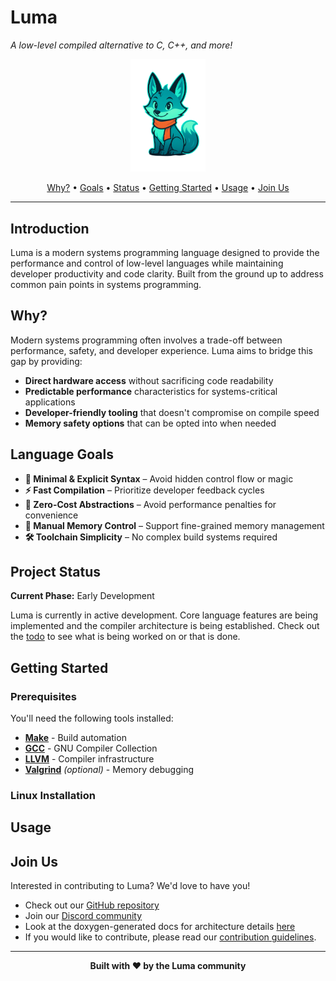 # Luma
*A low-level compiled alternative to C, C++, and more!*

<p align="center">
  <img src="assets/luma.png" alt="Luma Logo" width="120">
</p>

<p align="center">
  <a href="#why">Why?</a> •
  <a href="#language-goals">Goals</a> •
  <a href="#project-status">Status</a> •
  <a href="#getting-started">Getting Started</a> •
  <a href="#usage">Usage</a> •
  <a href="#join-us">Join Us</a>
</p>

---

## Introduction

Luma is a modern systems programming language designed to provide the performance and control of low-level languages while maintaining developer productivity and code clarity. Built from the ground up to address common pain points in systems programming.

## Why?

Modern systems programming often involves a trade-off between performance, safety, and developer experience. Luma aims to bridge this gap by providing:

- **Direct hardware access** without sacrificing code readability
- **Predictable performance** characteristics for systems-critical applications  
- **Developer-friendly tooling** that doesn't compromise on compile speed
- **Memory safety options** that can be opted into when needed

## Language Goals

- **🎯 Minimal & Explicit Syntax** – Avoid hidden control flow or magic
- **⚡ Fast Compilation** – Prioritize developer feedback cycles
- **🚀 Zero-Cost Abstractions** – Avoid performance penalties for convenience
- **🔧 Manual Memory Control** – Support fine-grained memory management
- **🛠️ Toolchain Simplicity** – No complex build systems required

## Project Status

**Current Phase:** Early Development

Luma is currently in active development. Core language features are being implemented and the compiler architecture is being established. 
Check out the [todo](todo) to see what is being worked on or that is done.

## Getting Started

### Prerequisites

You'll need the following tools installed:

- **[Make](https://www.gnu.org/software/make/)** - Build automation
- **[GCC](https://gcc.gnu.org/)** - GNU Compiler Collection
- **[LLVM](https://releases.llvm.org/download.html)** - Compiler infrastructure
- **[Valgrind](https://valgrind.org/)** *(optional)* - Memory debugging

### Linux Installation

## Usage

## Join Us

Interested in contributing to Luma? We'd love to have you!
- Check out our [GitHub repository](https://github.com/TheDevConnor/luma)
- Join our [Discord community](https://bit.ly/lux-discord)
- Look at the doxygen-generated docs for architecture details [here](https://thedevconnor.github.io/luma/)
- If you would like to contribute, please read our [contribution guidelines](CONTRIBUTING.md).

---

<p align="center">
  <strong>Built with ❤️ by the Luma community</strong>
</p>
